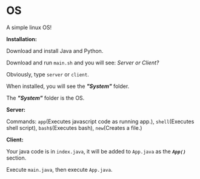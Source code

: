 # OS
A simple linux OS!

__Installation:__

Download and install Java and Python.

Download and run `main.sh` and you will see: _Server or Client?_

Obviously, type `server` or `client`.

When installed, you will see the ___"System"___ folder.

The ___"System"___ folder is the OS.

__Server:__

Commands: `app`(Executes javascript code as running app.), `shell`(Executes shell script), `bash$`(Executes bash), `new`(Creates a file.)

__Client:__

Your java code is in `index.java`, it will be added to `App.java` as the ___`App()`___ section.

Execute `main.java`, then execute `App.java`.
